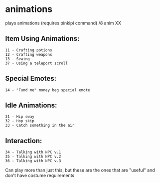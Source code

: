 # animations
plays animations
(requires pinkipi command)
/8 anim XX

## Item Using Animations:
	11 - Crafting potions
	12 - Crafting weapons
	13 - Sewing
	37 - Using a teleport scroll

## Special Emotes:	
	14 - "Fund me" money beg special emote

## Idle Animations:	
	31 - Hip sway
	32 - Hop skip 
	33 - Catch something in the air

## Interaction:	
	34 - Talking with NPC v.1
	35 - Talking with NPC v.2
	36 - Talking with NPC v.3

Can play more than just this, but these are the ones that are "useful" and don't have costume requirements
